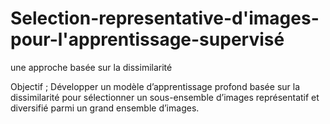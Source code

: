 # Selection-representative-d'images-pour-l'apprentissage-supervisé
une approche basée sur la dissimilarité


Objectif ; Développer un modèle d’apprentissage profond basée sur la dissimilarité pour sélectionner un sous-ensemble d’images représentatif et diversifié parmi un grand ensemble d’images.
